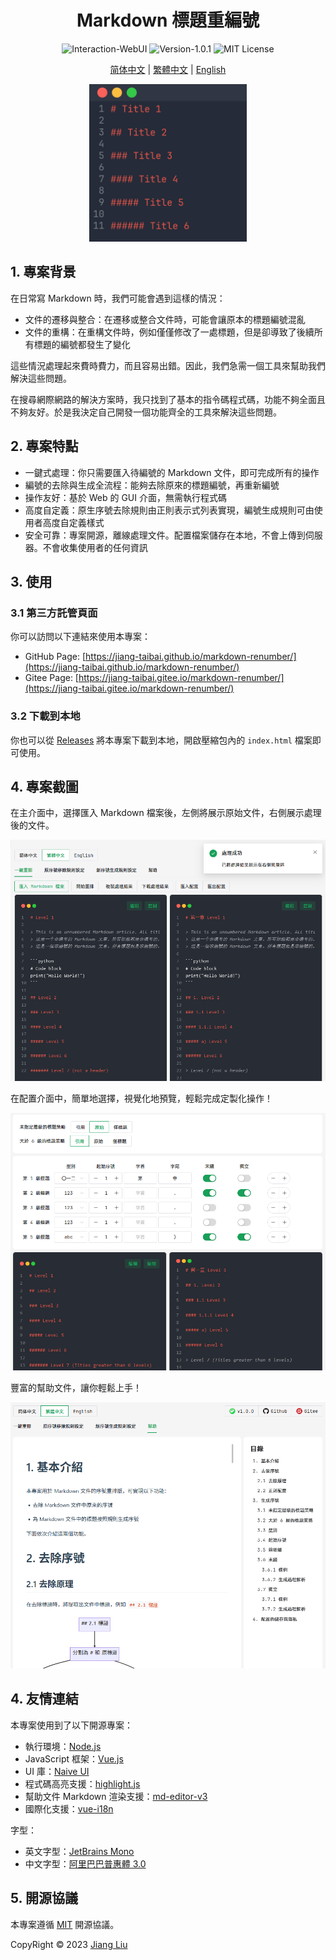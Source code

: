 # <div align="center">Markdown 標題重編號</div>

<div align="center">
  <img src="https://img.shields.io/badge/Interaction-WebUI-%2396C40F" alt="Interaction-WebUI"/>
  <img src="https://img.shields.io/badge/Version-1.0.1-%231081C1" alt="Version-1.0.1"/>
  <img src="https://img.shields.io/badge/MIT_License-%2396C40F" alt="MIT License"/>
</div>

<div align="center">

[简体中文](/README.md) |
[繁體中文](/README-zh_TW.md) |
[English](/README-en_US.md)

</div>

<p align="center">
    <img src="assets/img/cover.gif" width="50%" alt="Cover">
</p>

## 1. 專案背景

在日常寫 Markdown 時，我們可能會遇到這樣的情況：

- 文件的遷移與整合：在遷移或整合文件時，可能會讓原本的標題編號混亂
- 文件的重構：在重構文件時，例如僅僅修改了一處標題，但是卻導致了後續所有標題的編號都發生了變化

這些情況處理起來費時費力，而且容易出錯。因此，我們急需一個工具來幫助我們解決這些問題。

在搜尋網際網路的解決方案時，我只找到了基本的指令碼程式碼，功能不夠全面且不夠友好。於是我決定自己開發一個功能齊全的工具來解決這些問題。

## 2. 專案特點

- 一鍵式處理：你只需要匯入待編號的 Markdown 文件，即可完成所有的操作
- 編號的去除與生成全流程：能夠去除原來的標題編號，再重新編號
- 操作友好：基於 Web 的 GUI 介面，無需執行程式碼
- 高度自定義：原生序號去除規則由正則表示式列表實現，編號生成規則可由使用者高度自定義樣式
- 安全可靠：專案開源，離線處理文件。配置檔案儲存在本地，不會上傳到伺服器。不會收集使用者的任何資訊

## 3. 使用

### 3.1 第三方託管頁面

你可以訪問以下連結來使用本專案：

- GitHub Page: [https://jiang-taibai.github.io/markdown-renumber/](https://jiang-taibai.github.io/markdown-renumber/)
- Gitee Page: [https://jiang-taibai.gitee.io/markdown-renumber/](https://jiang-taibai.gitee.io/markdown-renumber/)

### 3.2 下載到本地

你也可以從 [Releases](https://github.com/jiang-taibai/markdown-renumber/releases/latest) 將本專案下載到本地，開啟壓縮包內的 `index.html` 檔案即可使用。

## 4. 專案截圖

在主介面中，選擇匯入 Markdown 檔案後，左側將展示原始文件，右側展示處理後的文件。

![主介面](assets/img/preview-zh_TW.png "主介面")

在配置介面中，簡單地選擇，視覺化地預覽，輕鬆完成定製化操作！

![配置介面](assets/img/preview-renumber-setting-zh_TW.png "配置介面")

豐富的幫助文件，讓你輕鬆上手！

![幫助文件](assets/img/preview-help-document-zh_TW.png "幫助文件")

## 4. 友情連結

本專案使用到了以下開源專案：

- 執行環境：[Node.js](https://github.com/nodejs/node)
- JavaScript 框架：[Vue.js](https://github.com/vuejs/vue)
- UI 庫：[Naive UI](https://github.com/tusen-ai/naive-ui)
- 程式碼高亮支援：[highlight.js](https://github.com/highlightjs/highlight.js)
- 幫助文件 Markdown 渲染支援：[md-editor-v3](https://github.com/imzbf/md-editor-v3)
- 國際化支援：[vue-i18n](https://github.com/kazupon/vue-i18n)

字型：

- 英文字型：[JetBrains Mono](https://www.jetbrains.com/lp/mono/)
- 中文字型：[阿里巴巴普惠體 3.0](https://fonts.alibabagroup.com/#/home)

## 5. 開源協議

本專案遵循 [MIT](https://opensource.org/licenses/MIT) 開源協議。

CopyRight © 2023 [Jiang Liu](https://coderjiang.com)